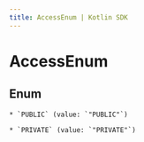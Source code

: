 ```yaml
---
title: AccessEnum | Kotlin SDK
---
```




# AccessEnum

## Enum


    * `PUBLIC` (value: `"PUBLIC"`)

    * `PRIVATE` (value: `"PRIVATE"`)




